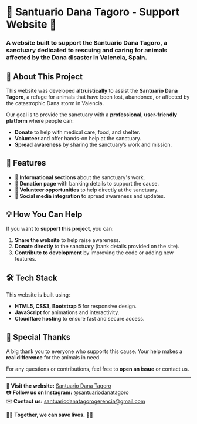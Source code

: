 # 🐾 Santuario Dana Tagoro - Support Website 🌿

### A website built to support the **Santuario Dana Tagoro**, a sanctuary dedicated to rescuing and caring for animals affected by the Dana disaster in Valencia, Spain.

## 🏡 About This Project

This website was developed **altruistically** to assist the **Santuario Dana Tagoro**, a refuge for animals that have been lost, abandoned, or affected by the catastrophic Dana storm in Valencia.

Our goal is to provide the sanctuary with a **professional, user-friendly platform** where people can:
- **Donate** to help with medical care, food, and shelter.
- **Volunteer** and offer hands-on help at the sanctuary.
- **Spread awareness** by sharing the sanctuary’s work and mission.

## 🎯 Features
- 📌 **Informational sections** about the sanctuary's work.
- 💚 **Donation page** with banking details to support the cause.
- 🤝 **Volunteer opportunities** to help directly at the sanctuary.
- 📢 **Social media integration** to spread awareness and updates.

## 💡 How You Can Help
If you want to **support this project**, you can:
1. **Share the website** to help raise awareness.
2. **Donate directly** to the sanctuary (bank details provided on the site).
3. **Contribute to development** by improving the code or adding new features.

## 🛠️ Tech Stack
This website is built using:
- **HTML5, CSS3, Bootstrap 5** for responsive design.
- **JavaScript** for animations and interactivity.
- **Cloudflare hosting** to ensure fast and secure access.

## 💖 Special Thanks
A big thank you to everyone who supports this cause. Your help makes a **real difference** for the animals in need.

For any questions or contributions, feel free to **open an issue** or contact us.

---

📢 **Visit the website:** [Santuario Dana Tagoro](https://example.com)  
📷 **Follow us on Instagram:** [@santuariodanatagoro](https://www.instagram.com/santuariodanatagoro/)  
✉️ **Contact us:** [santuariodanatagorogerencia@gmail.com](mailto:santuariodanatagorogerencia@gmail.com)

🌿🐾 **Together, we can save lives.** 🐾🌿
